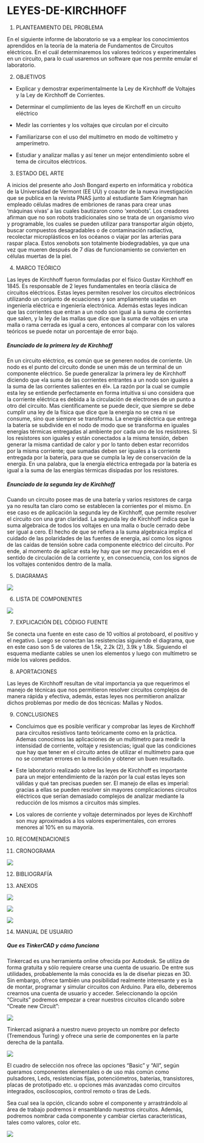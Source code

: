 # LEYES-DE-KIRCHHOFF


1. PLANTEAMIENTO DEL PROBLEMA 

En el siguiente informe de laboratorio se va a emplear los conocimientos aprendidos en la teoría de la materia de Fundamentos de Circuitos eléctricos. En el cuál determinaremos los valores teóricos y experimentales en un circuito, para lo cual usaremos un software que nos permite emular el laboratorio. 


2. OBJETIVOS

* Explicar y demostrar experimentalmente la Ley de Kirchhoff de Voltajes y la Ley de
Kirchhoff de Corrientes.

* Determinar el cumplimiento de las leyes de Kirchoff en un circuito eléctrico 

* Medir las corrientes y los voltajes que circulan por el circuito

* Familiarizarse con el uso del multímetro en modo de voltímetro y amperímetro.

* Estudiar y analizar mallas y así tener un mejor entendimiento sobre el tema de circuitos eléctricos.


3. ESTADO DEL ARTE

A inicios del presente año Josh Bongard experto en informática y robótica de la Universidad de Vermont (EE UU) y coautor de la nueva investigación que se publica en la revista PNAS junto al estudiante Sam Kriegman han empleado células madres de embriones de ranas para crear unas ‘máquinas vivas’ a las cuales bautizaron como ‘xenobots’. 
Los creadores afirman que no son robots tradicionales sino se trata de un organismo vivo y programable, los cuales se pueden utilizar para transportar algún objeto, buscar compuestos desagradables o de contaminación radiactiva, recolectar microplásticos en los océanos o viajar por las arterias para raspar placa. Estos xenobots son totalmente biodegradables, ya que una vez que mueren después de 7 días de funcionamiento se convierten en células muertas de la piel.

4. MARCO TEÓRICO 

Las leyes de Kirchhoff fueron formuladas por el físico Gustav Kirchhoff en 1845. Es responsable de 2 leyes fundamentales en teoría clásica de circuitos eléctricos. Estas leyes permiten resolver los circuitos electrónicos utilizando un conjunto de ecuaciones y son ampliamente usadas en ingeniería eléctrica e ingeniería electrónica. Además estas leyes indican que las corrientes que entran a un nodo son igual a la suma de corrientes que salen, y la ley de las mallas que dice que la suma de voltajes en una malla o rama cerrada es igual a cero, entonces al comparar con los valores teóricos se puede notar un porcentaje de error bajo.

##### Enunciado de la primera ley de Kirchhoff

En un circuito eléctrico, es común que se generen nodos de corriente. Un nodo es el punto del circuito donde se unen más de un terminal de un componente eléctrico. Se puede generalizar la primera ley de Kirchhoff diciendo que «la suma de las corrientes entrantes a un nodo son iguales a la suma de las corrientes salientes en él».
La razón por la cual se cumple esta ley se entiende perfectamente en forma intuitiva si uno considera que la corriente eléctrica es debida a la circulación de electrones de un punto a otro del circuito.
Mas científicamente se puede decir, que siempre se debe cumplir una ley de la física que dice que la energía no se crea ni se consume, sino que siempre se transforma. La energía eléctrica que entrega la batería se subdivide en el nodo de modo que se transforma en iguales energías térmicas entregadas al ambiente por cada uno de los resistores. Si los resistores son iguales y están conectados a la misma tensión, deben generar la misma cantidad de calor y por lo tanto deben estar recorridos por la misma corriente; que sumadas deben ser iguales a la corriente entregada por la batería, para que se cumpla la ley de conservación de la energía.
En una palabra, que la energía eléctrica entregada por la batería es igual a la suma de las energías térmicas disipadas por los resistores.

##### Enunciado de la segunda ley de Kirchhoff 

Cuando un circuito posee mas de una batería y varios resistores de carga ya no resulta tan claro como se establecen la corrientes por el mismo. En ese caso es de aplicación la segunda ley de Kirchhoff, que permite resolver el circuito con una gran claridad.
La segunda ley de Kirchhoff indica que la suma algebraica de todos los voltajes en una malla o bucle cerrado debe ser igual a cero.
El hecho de que se refiera a la suma algebraica implica el cuidado de las polaridades de las fuentes de energía, así como los signos de las caídas de tensión sobre cada componente eléctrico del circuito.
Por ende, al momento de aplicar esta ley hay que ser muy precavidos en el sentido de circulación de la corriente y, en consecuencia, con los signos de los voltajes contenidos dentro de la malla.











5. DIAGRAMAS 

![](https://github.com/Edgar1Gallegos/LEYES-DE-KIRCHHOFF/blob/master/img/Diagrama.jpg) 


6. LISTA DE COMPONENTES 

![](https://github.com/Edgar1Gallegos/LEYES-DE-KIRCHHOFF/blob/master/img/Tabla%20de%20Componentes.jpg) 

7. EXPLICACIÓN DEL CÓDIGO FUENTE 

Se conecta una fuente en este caso de 10 voltios al protoboard, el positivo y el negativo. Luego se conectan las resistencias siguiendo el diagrama, que en este caso son 5 de valores de 1.5k, 2.2k (2), 3.9k y 1.8k. Siguiendo el esquema mediante cables se unen los elementos y luego con multímetro se mide los valores pedidos. 

8. APORTACIONES 

Las leyes de Kirchhoff resultan de vital importancia ya que requerimos el manejo de técnicas que nos permitieron resolver circuitos complejos de manera rápida y efectiva, además, estas leyes nos permitieron analizar dichos problemas por medio de dos técnicas: Mallas y Nodos.

9. CONCLUSIONES 

* Concluimos que es posible verificar y comprobar las leyes de Kirchhoff para circuitos resistivos tanto teóricamente como en la práctica. Ademas conocimos las aplicaciones de un multímetro para medir la intensidad de corriente, voltaje y resistencias; igual que las condiciones que hay que tener en el circuito antes de utilizar el multímetro para que no se cometan errores en la medición y obtener un buen resultado.

* Este laboratorio realizado sobre las leyes de Kirchhoff es importante para un mejor entendimiento de la razón por la cual estas leyes son válidas y qué tan precisas pueden ser. El manejo de ellas es imperial: gracias a ellas se pueden resolver sin mayores complicaciones circuitos eléctricos que serían demasiado complejos de analizar mediante la reducción de los mismos a circuitos más simples.

* Los valores de corriente y voltaje determinados por leyes de Kirchhoff son muy aproximados a los valores experimentales, con errores menores al 10% en su mayoría.


10. RECOMENDACIONES 


11. CRONOGRAMA 

![](https://github.com/Edgar1Gallegos/LEYES-DE-KIRCHHOFF/blob/master/img/CRONOGRAMA.jpg) 

12. BIBLIOGRAFÍA 

13. ANEXOS 

![](https://github.com/Edgar1Gallegos/LEYES-DE-KIRCHHOFF/blob/master/img/C%C3%A1lculos3.jpeg)

![](https://github.com/Edgar1Gallegos/LEYES-DE-KIRCHHOFF/blob/master/img/C%C3%A1lculos2.jpeg)

![](https://github.com/Edgar1Gallegos/LEYES-DE-KIRCHHOFF/blob/master/img/C%C3%A1lculos.jpeg)


14. MANUAL DE USUARIO 

##### Que es TinkerCAD y cómo funciona 

Tinkercad es una herramienta online ofrecida por Autodesk. Se utiliza de forma gratuita y sólo requiere crearse una cuenta de usuario. De entre sus utilidades, probablemente la más conocida es la de diseñar piezas en 3D. Sin embargo, ofrece también una posibilidad realmente interesante y es la de montar, programar y simular circuitos con Arduino.
Para ello, deberemos crearnos una cuenta de usuario y acceder. Seleccionando la opción “Circuits” podremos empezar a crear nuestros circuitos clicando sobre “Create new Circuit”:

![](https://github.com/Edgar1Gallegos/LEYES-DE-KIRCHHOFF/blob/master/img/Manual%20de%20usuario.jpg)

Tinkercad asignará a nuestro nuevo proyecto un nombre por defecto (Tremendous Turing) y ofrece una serie de componentes en la parte derecha de la pantalla.

![](https://github.com/Edgar1Gallegos/LEYES-DE-KIRCHHOFF/blob/master/img/Manual%20de%20usuario%202.jpg)


El cuadro de selección nos ofrece las opciones “Basic” y “All”, según queramos componentes elementales o de uso más común como pulsadores, Leds, resistencias fijas, potenciómetros, baterías, transistores, placas de prototipado etc. u opciones más avanzadas como circuitos integrados, osciloscopios, control remoto o tiras de Leds.

Sea cual sea la opción, clicando sobre el componente y arrastrándolo al área de trabajo podremos ir ensamblando nuestros circuitos. Además, podremos nombrar cada componente y cambiar ciertas características, tales como valores, color etc.


![](https://github.com/Edgar1Gallegos/LEYES-DE-KIRCHHOFF/blob/master/img/Manual%20de%20usuario%203.jpg)






